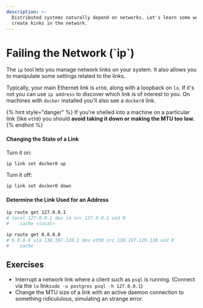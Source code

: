```yaml
---
description: >-
  Distributed systems naturally depend on networks. Let's learn some ways to
  create kinks in the network.
---
```


# Failing the Network \(\`ip\`\)

The `ip` tool lets you manage network links on your system. It also allows you to manipulate some settings related to the links.

Typically, your main Ethernet link is `eth0`, along with a loopback on `lo`. If it's not you can use `ip address` to discover which link is of interest to you. On machines with `docker` installed you'll also see a `docker0` link.

{% hint style="danger" %}
If you're shelled into a machine on a particular link \(like `eth0`\) you should **avoid taking it down or making the MTU too low.**
{% endhint %}

#### Changing the State of a Link

Turn it on:

```bash
ip link set docker0 up
```

Turn it off:

```bash
ip link set docker0 down
```

#### Determine the Link Used for an Address

```bash
ip route get 127.0.0.1
# local 127.0.0.1 dev lo src 127.0.0.1 uid 0 
#    cache <local> 
```

```bash
ip route get 8.8.8.8
# 8.8.8.8 via 138.197.128.1 dev eth0 src 138.197.129.130 uid 0 
#    cache
```

## Exercises

* Interrupt a network link where a client such as `psql` is running. \(Connect via the `lo` link`sudo -u postgres psql -h 127.0.0.1`\)
* Change the MTU size of a link with an active daemon connection to something ridicululous, simulating an strange error.



